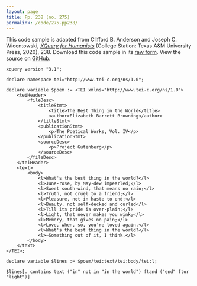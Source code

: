 ```yaml
---
layout: page
title: Pp. 238 (no. 275)
permalink: /code/275-pp238/
---
```


This code sample is adapted from Clifford B. Anderson and Joseph C. Wicentowski, 
[_XQuery for Humanists_](/) (College Station: Texas A&M University Press, 2020), 238. 
Download this code sample in its [raw form](/code/275-pp238/275-pp238.xq).
View the source on [GitHub](https://github.com/coding4humanists/xquery4humanists/blob/release/code/275-pp238/275-pp238.xq).

```xquery
xquery version "3.1";

declare namespace tei="http://www.tei-c.org/ns/1.0";

declare variable $poem := <TEI xmlns="http://www.tei-c.org/ns/1.0">
    <teiHeader>
        <fileDesc>
            <titleStmt>
                <title>The Best Thing in the World</title>
                <author>Elizabeth Barrett Browning</author>
            </titleStmt>
            <publicationStmt>
                <p>The Poetical Works, Vol. IV</p>
            </publicationStmt>
            <sourceDesc>
                <p>Project Gutenberg</p>
            </sourceDesc>
        </fileDesc>
    </teiHeader>
    <text>
        <body>
            <l>What's the best thing in the world?</l>
            <l>June-rose, by May-dew impearled;</l>
            <l>Sweet south-wind, that means no rain;</l>
            <l>Truth, not cruel to a friend;</l>
            <l>Pleasure, not in haste to end;</l>
            <l>Beauty, not self-decked and curled</l>
            <l>Till its pride is over-plain;</l>
            <l>Light, that never makes you wink;</l>
            <l>Memory, that gives no pain;</l>
            <l>Love, when, so, you're loved again.</l>
            <l>What's the best thing in the world?</l>
            <l>—Something out of it, I think.</l>
        </body>
    </text>
</TEI>;

declare variable $lines := $poem/tei:text/tei:body/tei:l;

$lines[. contains text ("in" not in "in the world") ftand ("end" ftor "light")]
```  
